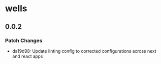 # wells

## 0.0.2

### Patch Changes

- da19d98: Update linting config to corrected configurations across next and react apps
